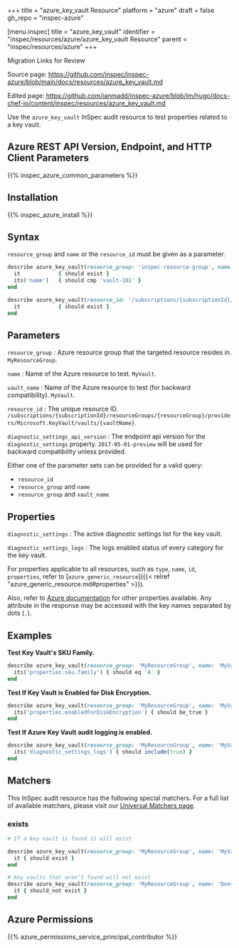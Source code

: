 +++
title = "azure_key_vault Resource"
platform = "azure"
draft = false
gh_repo = "inspec-azure"

[menu.inspec]
title = "azure_key_vault"
identifier = "inspec/resources/azure/azure_key_vault Resource"
parent = "inspec/resources/azure"
+++

<div class="admonition-note">
<p class="admonition-note-title">Migration Links for Review</p>
<div class="admonition-note-text">
<p>Source page: <a href="https://github.com/inspec/inspec-azure/blob/main/docs/resources/azure_key_vault.md">https://github.com/inspec/inspec-azure/blob/main/docs/resources/azure_key_vault.md</a></p>
<p>Edited page: <a href="https://github.com/ianmadd/inspec-azure/blob/im/hugo/docs-chef-io/content/inspec/resources/azure_key_vault.md">https://github.com/ianmadd/inspec-azure/blob/im/hugo/docs-chef-io/content/inspec/resources/azure_key_vault.md</a></p>
</div>
</div>


Use the `azure_key_vault` InSpec audit resource to test properties related to a key vault.

## Azure REST API Version, Endpoint, and HTTP Client Parameters

{{% inspec_azure_common_parameters %}}

## Installation

{{% inspec_azure_install %}}

## Syntax

`resource_group` and `name` or the `resource_id` must be given as a parameter.
```ruby
describe azure_key_vault(resource_group: 'inspec-resource-group', name: 'vault-101') do
  it            { should exist }
  its('name')   { should cmp 'vault-101' }    
end
```
```ruby
describe azure_key_vault(resource_id: '/subscriptions/{subscriptionId}/resourceGroups/{resourceGroup}/providers/Microsoft.KeyVault/vaults/{vaultName}') do
  it            { should exist }
end
```

## Parameters

`resource_group`
: Azure resource group that the targeted resource resides in. `MyResourceGroup`.

`name`
: Name of the Azure resource to test. `MyVault`.

`vault_name`
: Name of the Azure resource to test (for backward compatibility). `MyVault`.

`resource_id`
: The unique resource ID. `/subscriptions/{subscriptionId}/resourceGroups/{resourceGroup}/providers/Microsoft.KeyVault/vaults/{vaultName}`.

`diagnostic_settings_api_version`
: The endpoint api version for the `diagnostic_settings` property. `2017-05-01-preview` will be used for backward compatibility unless provided.

Either one of the parameter sets can be provided for a valid query:
- `resource_id`
- `resource_group` and `name`
- `resource_group` and `vault_name`

## Properties

`diagnostic_settings`
: The active diagnostic settings list for the key vault.

`diagnostic_settings_logs`
: The logs enabled status of every category for the key vault.

For properties applicable to all resources, such as `type`, `name`, `id`, `properties`, refer to [`azure_generic_resource`]({{< relref "azure_generic_resource.md#properties" >}}).

Also, refer to [Azure documentation](https://docs.microsoft.com/en-us/rest/api/keyvault/vaults/get#vault) for other properties available. 
Any attribute in the response may be accessed with the key names separated by dots (`.`).

## Examples

**Test Key Vault's SKU Family.**

```ruby
describe azure_key_vault(resource_group: 'MyResourceGroup', name: 'MyVaultName') do
  its('properties.sku.family') { should eq 'A' }
end
```
**Test If Key Vault is Enabled for Disk Encryption.**

```ruby
describe azure_key_vault(resource_group: 'MyResourceGroup', name: 'MyVaultName') do
  its('properties.enabledForDiskEncryption') { should be_true }
end
```
**Test If Azure Key Vault audit logging is enabled.**

```ruby
describe azure_key_vault(resource_group: 'MyResourceGroup', name: 'MyVaultName') do
  its('diagnostic_settings_logs') { should include(true) }
end
```

## Matchers

This InSpec audit resource has the following special matchers. For a full list of available matchers, please visit our [Universal Matchers page](/inspec/matchers/).

### exists

```ruby
# If a key vault is found it will exist

describe azure_key_vault(resource_group: 'MyResourceGroup', name: 'MyVaultName') do
  it { should exist }
end

# Key vaults that aren't found will not exist
describe azure_key_vault(resource_group: 'MyResourceGroup', name: 'DoesNotExist') do
  it { should_not exist }
end
```

## Azure Permissions

{{% azure_permissions_service_principal_contributor %}}
